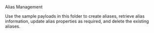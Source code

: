 Alias Management

Use the sample payloads in this folder to create aliases, retrieve alias information, update alias properties as required, and delete the existing aliases.